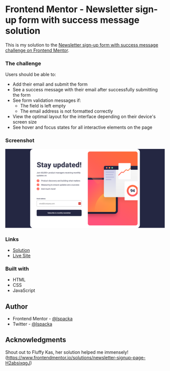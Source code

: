 # Frontend Mentor - Newsletter sign-up form with success message solution

This is my solution to the [Newsletter sign-up form with success message challenge on Frontend Mentor](https://www.frontendmentor.io/challenges/newsletter-signup-form-with-success-message-3FC1AZbNrv).  

### The challenge

Users should be able to:

- Add their email and submit the form
- See a success message with their email after successfully submitting the form
- See form validation messages if:
  - The field is left empty
  - The email address is not formatted correctly
- View the optimal layout for the interface depending on their device's screen size
- See hover and focus states for all interactive elements on the page

### Screenshot

![](./design/Screenshot.png)

### Links

- [Solution](https://www.frontendmentor.io/solutions/newsletter-signup-form-with-success-message-html-css-javascript-8yFS6MBH0l)
- [Live Site](https://lspacka.github.io/Newsletter-signup/)

### Built with

- HTML
- CSS 
- JavaScript

## Author

- Frontend Mentor - [@lspacka](https://www.frontendmentor.io/profile/lspacka)
- Twitter - [@lspacka](https://www.twitter.com/lspacka)

## Acknowledgments

Shout out to Fluffy Kas, her solution helped me immensely! (https://www.frontendmentor.io/solutions/newsletter-signup-page-H2absixqgJ)
